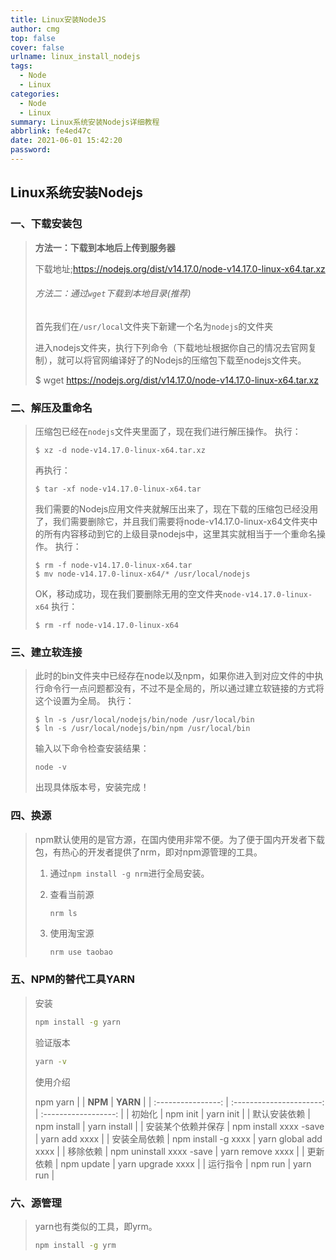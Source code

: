 ```yaml
---
title: Linux安装NodeJS
author: cmg
top: false
cover: false
urlname: linux_install_nodejs
tags:
  - Node
  - Linux
categories:
  - Node
  - Linux
summary: Linux系统安装Nodejs详细教程
abbrlink: fe4ed47c
date: 2021-06-01 15:42:20
password:
---
```


## Linux系统安装Nodejs

### 一、下载安装包

> **方法一：下载到本地后上传到服务器**
>
> 下载地址;https://nodejs.org/dist/v14.17.0/node-v14.17.0-linux-x64.tar.xz
>
> ###### 方法二：通过`wget`下载到本地目录(推荐)
>
> 首先我们在`/usr/local`文件夹下新建一个名为`nodejs`的文件夹
>
> 进入nodejs文件夹，执行下列命令（下载地址根据你自己的情况去官网复制），就可以将官网编译好了的Nodejs的压缩包下载至nodejs文件夹。
>
> $ wget https://nodejs.org/dist/v14.17.0/node-v14.17.0-linux-x64.tar.xz

### 二、解压及重命名

> 压缩包已经在`nodejs`文件夹里面了，现在我们进行解压操作。
> 执行：
>
> ```shell
> $ xz -d node-v14.17.0-linux-x64.tar.xz
> ```
>
> 再执行：
>
> ```shell
> $ tar -xf node-v14.17.0-linux-x64.tar
> ```
>
> 我们需要的Nodejs应用文件夹就解压出来了，现在下载的压缩包已经没用了，我们需要删除它，并且我们需要将node-v14.17.0-linux-x64文件夹中的所有内容移动到它的上级目录nodejs中，这里其实就相当于一个重命名操作。
> 执行：
>
> ```
> $ rm -f node-v14.17.0-linux-x64.tar
> $ mv node-v14.17.0-linux-x64/* /usr/local/nodejs
> ```
>
> OK，移动成功，现在我们要删除无用的空文件夹`node-v14.17.0-linux-x64`
> 执行：
>
> ```shell
> $ rm -rf node-v14.17.0-linux-x64
> ```

### 三、建立软连接

> 此时的bin文件夹中已经存在node以及npm，如果你进入到对应文件的中执行命令行一点问题都没有，不过不是全局的，所以通过建立软链接的方式将这个设置为全局。
> 执行：
>
> ```
> $ ln -s /usr/local/nodejs/bin/node /usr/local/bin
> $ ln -s /usr/local/nodejs/bin/npm /usr/local/bin
> ```
>
> 输入以下命令检查安装结果：
>
> ```
> node -v
> ```
>
> 出现具体版本号，安装完成！

### 四、换源

> npm默认使用的是官方源，在国内使用非常不便。为了便于国内开发者下载包，有热心的开发者提供了nrm，即对npm源管理的工具。
>
> 1. 通过`npm install -g nrm`进行全局安装。
>
> 2. 查看当前源
>
>    ```
>    nrm ls
>    ```
>
> 3. 使用淘宝源
>
>    ```bash
>    nrm use taobao
>    ```

### 五、NPM的替代工具YARN

> 安装
>
> ```bash
> npm install -g yarn
> ```
>
> 验证版本
>
> ```bash
> yarn -v
> ```
>
> 使用介绍
>
> 	npm yarn
> |                    |         **NPM**          |       **YARN**       |
> | :----------------: | :----------------------: | :------------------: |
> |       初始化       |         npm init         |      yarn init       |
> |    默认安装依赖    |       npm install        |     yarn install     |
> | 安装某个依赖并保存 |  npm install xxxx -save  |    yarn add xxxx     |
> |    安装全局依赖    |   npm install -g xxxx    | yarn global add xxxx |
> |      移除依赖      | npm uninstall xxxx -save |   yarn remove xxxx   |
> |      更新依赖      |        npm update        |  yarn upgrade xxxx   |
> |      运行指令      |         npm run          |       yarn run       |
>
> 

### 六、源管理

> yarn也有类似的工具，即yrm。
>
> ```bash
> npm install -g yrm
> ```
